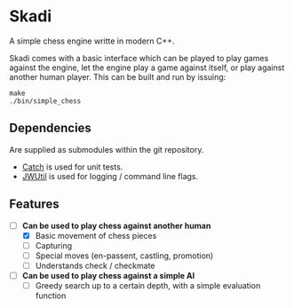 # Skadi
A simple chess engine writte in modern C++.

Skadi comes with a basic interface which can be played to play games against the engine, let the engine play a game against itself, or play against another human player. This can be built and run by issuing:
```
make
./bin/simple_chess
```

## Dependencies

Are supplied as submodules within the git repository.

- [Catch](https://github.com/philsquared/Catch) is used for unit tests.
- [JWUtil](https://github.com/jwbuurlage/JWUtil) is used for logging / command line flags.

## Features

- [ ] **Can be used to play chess against another human**
  - [x] Basic movement of chess pieces
  - [ ] Capturing
  - [ ] Special moves (en-passent, castling, promotion)
  - [ ] Understands check / checkmate
- [ ] **Can be used to play chess against a simple AI**
  - [ ] Greedy search up to a certain depth, with a simple evaluation function
